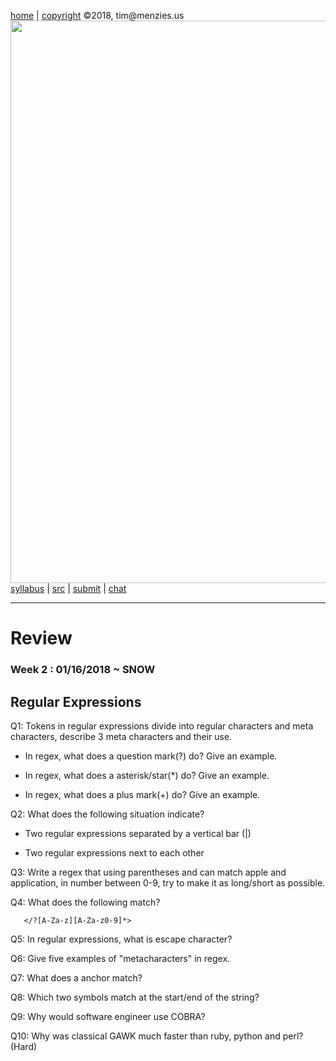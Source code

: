 [home](http://tiny.cc/plm18) |
[copyright](https://github.com/txt/plm18/blob/master/LICENSE.md) &copy;2018, tim&commat;menzies.us
<br>
[<img width=900 src="https://raw.githubusercontent.com/txt/plm18/master/img/banner.png">](http://tiny.cc/plm18)<br>
[syllabus](https://github.com/txt/plm18/blob/master/doc/syllabus.md) |
[src](https://github.com/txt/plm18/tree/master/src) |
[submit](http://tiny.cc/plm18give) |
[chat](https://plm18.slack.com/)


______



# Review

### Week 2 : 01/16/2018 ~ SNOW

## Regular Expressions

Q1: Tokens in regular expressions divide into regular characters and meta characters, describe 3 meta characters and their use.

   - In regex, what does a question mark(?) do? Give an example.

   - In regex, what does a asterisk/star(*) do? Give an example.

   - In regex, what does a plus mark(+) do? Give an example.

Q2: What does the following situation indicate?

   - Two regular expressions separated by a vertical bar (|)

   - Two regular expressions next to each other

Q3: Write a regex that using parentheses and can match apple and application, in number between 0-9, try to make it as long/short as possible.

Q4: What does the following match?

       </?[A-Za-z][A-Za-z0-9]*>

Q5: In regular expressions, what is escape character?

Q6: Give five examples of "metacharacters" in regex.

Q7: What does a anchor match?
     
Q8: Which two symbols match at the start/end of the string?

Q9: Why would software engineer use COBRA?

Q10: Why was classical GAWK much faster than ruby, python and perl? (Hard)

